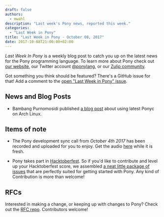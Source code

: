 ```yaml
---
draft: false
authors:
  - mwahl
description: "Last week's Pony news, reported this week."
categories:
  - "Last Week in Pony"
title: "Last Week in Pony - October 08, 2017"
date: 2017-10-08T21:00:00+02:00
---
```

_Last Week In Pony_ is a weekly blog post to catch you up on the latest news for the Pony programming language. To learn more about Pony check out [our website](https://ponylang.io), our Twitter account [@ponylang](https://twitter.com/ponylang), or our [Zulip community](https://ponylang.zulipchat.com).

Got something you think should be featured? There's a GitHub issue for that! Add a comment to the [open "Last Week in Pony" issue](https://github.com/ponylang/ponylang.github.io/issues?q=is%3Aissue+is%3Aopen+label%3Alast-week-in-pony).
<!-- more -->

## News and Blog Posts

- Bambang Purnomosidi published [a blog post](https://medium.com/@bpdp/latest-pony-in-arch-linux-dea6427bd77f) about using latest Ponyc on Arch Linux.

## Items of note

- The Pony development sync call from *October 4th 2017* has been recorded and uploaded for you to enjoy. Get the audio [here](https://vimeo.com/915351561) while it is fresh.

- Pony takes part in [Hacktoberfest](https://hacktoberfest.digitalocean.com/). So if you'd like to contribute and level up your Hacktoberfest score, we assembled [a neat little package of issues](https://github.com/search?utf8=%E2%9C%93&q=type%3Aissue+label%3Ahacktoberfest+user%3Aponylang) that are perfectly suited for getting started with Pony. Any kind of Contribution is more than welcome!

## RFCs

Interested in making a change, or keeping up with changes to Pony? Check out the [RFC repo](https://github.com/ponylang/rfcs). Contributors welcome!
